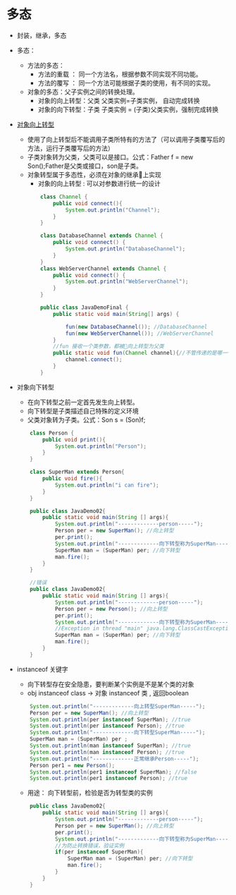 # 多态

* 封装，继承，多态
* 多态：
    * 方法的多态：
        * 方法的重载 ： 同一个方法名，根据参数不同实现不同功能。
        * 方法的覆写 ： 同一个方法可能根据子类的使用，有不同的实现。
    * 对象的多态：父子实例之间的转换处理。
        * 对象的向上转型：父类 父类实例=子类实例， 自动完成转换
        * 对象的向下转型：子类 子类实例 = (子类)父类实例，强制完成转换
* [对象向上转型](https://www.cnblogs.com/buptldf/p/4959480.html)
    * 使用了向上转型后不能调用子类所特有的方法了（可以调用子类覆写后的方法，运行子类覆写后的方法）
    * 子类对象转为父类，父类可以是接口。公式：Father f = new Son();Father是父类或接口，son是子类。
    * 对象转型属于多态性，必须在对象的继承上实现
        * 对象的向上转型 : 可以对参数进行统一的设计
        ```java
            class Channel {
                public void connect(){
                    System.out.println("Channel");
                }
            }

            class DatabaseChannel extends Channel {
                public void connect() {
                    System.out.println("DatabaseChannel");
                }
            }
            class WebServerChannel extends Channel {
                public void connect() {
                    System.out.println("WebServerChannel");
                }
            }

            public class JavaDemoFinal {
                public static void main(String[] args) {

                    fun(new DatabaseChannel()); //DatabaseChannel
                    fun(new WebServerChannel()); //WebServerChannel
                }
                //fun 接收一个类参数，都被向上转型为父类
                public static void fun(Channel channel){//不管传递的是哪一个子类都可以接收
                    channel.connect();
                }
            }
        ```
* 对象向下转型
    * 在向下转型之前一定首先发生向上转型。
    * 向下转型是子类描述自己特殊的定义环境
    * 父类对象转为子类。公式：Son s = (Son)f;
    ```java
        class Person {
            public void print(){
                System.out.println("Person");
            }
        }

        class SuperMan extends Person{
            public void fire(){
                System.out.println("i can fire");
            }
        }

        public class JavaDemo02{
            public static void main(String [] args){
                System.out.println("-------------person-----");
                Person per = new SuperMan(); //向上转型
                per.print();
                System.out.println("-------------向下转型称为SuperMan-----");
                SuperMan man = (SuperMan) per; //向下转型
                man.fire();
            }
        }

        //错误
        public class JavaDemo02{
            public static void main(String [] args){
                System.out.println("-------------person-----");
                Person per = new Person(); //向上转型
                per.print();
                System.out.println("-------------向下转型称为SuperMan-----");
                //Exception in thread "main" java.lang.ClassCastException: class Person cannot be cast to class SuperMan (Person and SuperMan are in unnamed module of loader 'app')
                SuperMan man = (SuperMan) per; //向下转型
                man.fire();
            }
        }
    ```
* instanceof 关键字
    * 向下转型存在安全隐患，要判断某个实例是不是某个类的对象
    * obj instanceof class -> 对象 instanceof 类 , 返回boolean
    ```java
        System.out.println("-------------向上转型SuperMan-----");
        Person per = new SuperMan(); //向上转型
        System.out.println(per instanceof SuperMan); //true
        System.out.println(per instanceof Person); //true
        System.out.println("-------------向下转型SuperMan-----");
        SuperMan man = (SuperMan) per ;
        System.out.println(man instanceof SuperMan); //true
        System.out.println(man instanceof Person); //true
        System.out.println("-------------正常继承Person-----");
        Person per1 = new Person(); 
        System.out.println(per1 instanceof SuperMan); //false
        System.out.println(per1 instanceof Person); //true
    ```
    * 用途： 向下转型前，检验是否为转型类的实例

    ```java
        public class JavaDemo02{
            public static void main(String [] args){
                System.out.println("-------------person-----");
                Person per = new SuperMan(); //向上转型
                per.print();
                System.out.println("-------------向下转型称为SuperMan-----");
                //为防止转换错误，验证实例
                if(per instanceof SuperMan){
                    SuperMan man = (SuperMan) per; //向下转型
                    man.fire();
                }
            }
        }
    ```
